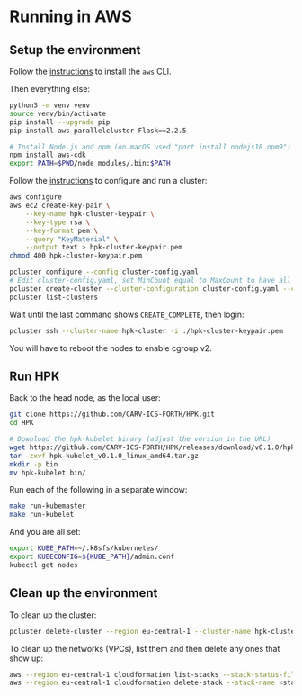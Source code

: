 # Running in AWS

## Setup the environment

Follow the [instructions](https://docs.aws.amazon.com/cli/latest/userguide/getting-started-install.html) to install the `aws` CLI.

Then everything else:
```sh
python3 -m venv venv
source venv/bin/activate
pip install --upgrade pip
pip install aws-parallelcluster Flask==2.2.5

# Install Node.js and npm (on macOS used "port install nodejs18 npm9")
npm install aws-cdk
export PATH=$PWD/node_modules/.bin:$PATH
```

Follow the [instructions](https://docs.aws.amazon.com/parallelcluster/latest/ug/install-v3-configuring.html) to configure and run a cluster:
```sh
aws configure
aws ec2 create-key-pair \
    --key-name hpk-cluster-keypair \
    --key-type rsa \
    --key-format pem \
    --query "KeyMaterial" \
    --output text > hpk-cluster-keypair.pem
chmod 400 hpk-cluster-keypair.pem

pcluster configure --config cluster-config.yaml
# Edit cluster-config.yaml, set MinCount equal to MaxCount to have all worker nodes immediately available, add OnNodeConfigured scripts (see the `cluster-config.yaml` example)
pcluster create-cluster --cluster-configuration cluster-config.yaml --cluster-name hpk-cluster --region eu-central-1
pcluster list-clusters
```

Wait until the last command shows `CREATE_COMPLETE`, then login:
```sh
pcluster ssh --cluster-name hpk-cluster -i ./hpk-cluster-keypair.pem
```

You will have to reboot the nodes to enable cgroup v2.

## Run HPK

Back to the head node, as the local user:
```sh
git clone https://github.com/CARV-ICS-FORTH/HPK.git
cd HPK

# Download the hpk-kubelet binary (adjust the version in the URL)
wget https://github.com/CARV-ICS-FORTH/HPK/releases/download/v0.1.0/hpk-kubelet_v0.1.0_linux_amd64.tar.gz
tar -zxvf hpk-kubelet_v0.1.0_linux_amd64.tar.gz
mkdir -p bin
mv hpk-kubelet bin/
```

Run each of the following in a separate window:
```sh
make run-kubemaster
make run-kubelet
```

And you are all set:
```sh
export KUBE_PATH=~/.k8sfs/kubernetes/
export KUBECONFIG=${KUBE_PATH}/admin.conf
kubectl get nodes
```

## Clean up the environment

To clean up the cluster:
```sh
pcluster delete-cluster --region eu-central-1 --cluster-name hpk-cluster
```

To clean up the networks (VPCs), list them and then delete any ones that show up:
```sh
aws --region eu-central-1 cloudformation list-stacks --stack-status-filter "CREATE_COMPLETE" --query "StackSummaries[].StackName" | grep -e "parallelclusternetworking-"
aws --region eu-central-1 cloudformation delete-stack --stack-name <stack_name>
```
